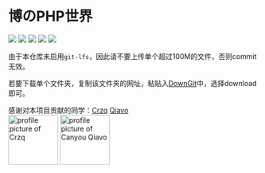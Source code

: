 # 博のPHP世界

[![](https://img.shields.io/github/watchers/Crzq/PHP.svg?style=flat)](https://github.com/Crzq/PHP/watchers)
[![](https://img.shields.io/github/stars/Crzq/PHP.svg?style=flat)](https://github.com/Crzq/PHP/stargazers)
[![](https://img.shields.io/github/forks/Crzq/PHP.svg?style=flat)](https://github.com/Crzq/PHP/network/members)
[![](https://img.shields.io/github/issues-pr-closed-raw/Crzq/PHP.svg?style=flat)](https://github.com/Crzq/PHP/issues)
![](https://img.shields.io/github/repo-size/Crzq/PHP.svg?style=flat)

由于本仓库未启用`git-lfs`，因此请不要上传单个超过100M的文件，否则commit无效。

若要下载单个文件夹，复制该文件夹的网址，粘贴入[DownGit](https://minhaskamal.github.io/DownGit/#/home)中，选择download即可。

感谢对本项目贡献的同学：[Crzq](https://github.com/Crzq) [Qiavo](https://github.com/Qiavo)<br>
<a title="Crzq" href="https://github.com/Crzq"><img src="https://avatars.githubusercontent.com/u/41958119?v=4" width="100" alt="profile picture of Crzq"></a>
<a title="Canyou Qiavo" href="https://github.com/Qiavo"><img src="https://avatars.githubusercontent.com/u/100249240?v=4" width="100" alt="profile picture of Canyou Qiavo"></a>
